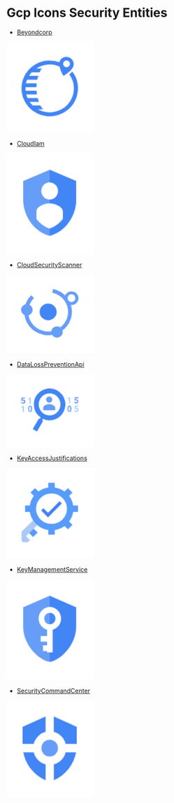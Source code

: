# Gcp Icons Security Entities


- [Beyondcorp](./beyondcorp.md)  
<img src="./beyondcorp.png" width="200"/>

- [CloudIam](./cloud-iam.md)  
<img src="./cloud-iam.png" width="200"/>

- [CloudSecurityScanner](./cloud-security-scanner.md)  
<img src="./cloud-security-scanner.png" width="200"/>

- [DataLossPreventionApi](./data-loss-prevention-api.md)  
<img src="./data-loss-prevention-api.png" width="200"/>

- [KeyAccessJustifications](./key-access-justifications.md)  
<img src="./key-access-justifications.png" width="200"/>

- [KeyManagementService](./key-management-service.md)  
<img src="./key-management-service.png" width="200"/>

- [SecurityCommandCenter](./security-command-center.md)  
<img src="./security-command-center.png" width="200"/>
